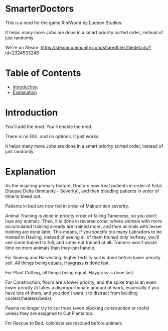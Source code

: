 # SmarterDoctors

This is a mod for the game RimWorld by Ludeon Studios.

It helps many more Jobs are done in a smart priority sorted order, instead of just randomly.

We're on Steam: https://steamcommunity.com/sharedfiles/filedetails/?id=2324533248

# Table of Contents

* [Introduction](#introduction)
* [Explanation](#explanation)

# Introduction

You'll add the mod. You'll enable the mod.

There is no GUI, and no options. It just works.

It helps many more Jobs are done in a smart priority sorted order, instead of just randomly.

# Explanation

As the inspiring primary feature, Doctors now treat patients in order of Fatal Disease Delta (Immunity - Severity), and then bleeding patients in order of time to bleed out.

Patients in bed are now fed in order of Malnutrition severity.

Animal Training is done in priority order of falling Tameness, so you don't lose any animals. Then, it is done in reverse order, where animals with more accumulated training already are trained more, and then animals with lesser training are done later. This means, if you specify too many Labradors to be trained in Hauling, instead of seeing all of them trained only halfway, you'll see some trained to full, and some not trained at all. Trainers won't waste time on more animals than they can handle.

For Sowing and Harvesting, higher fertility soil is done before lower priority soil. All things being equals, Haygrass is done last.

For Plant Cutting, all things being equal, Haygrass is done last.

For Construction, floors are a lower priority, and the spike trap is an even lower priority (it takes a disproportionate amount of work, especially if you have lots of them, and you don't want it to distract from building coolers/heaters/beds).

Pawns no longer try to cut trees (even blocking construction or roofs) unless they are assigned to Cut Plants too.

For Rescue to Bed, colonists are rescued before animals.
